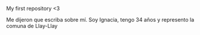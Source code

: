
My first repository &lt;3

Me dijeron que escriba sobre mí. Soy Ignacia, tengo 34 años y represento la comuna de Llay-Llay
